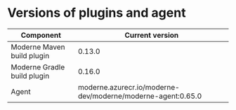 # Versions of plugins and agent

| Component                   | Current version                                             |
| --------------------------- | ----------------------------------------------------------- |
| Moderne Maven build plugin  | 0.13.0                                                      |
| Moderne Gradle build plugin | 0.16.0                                                      |
| Agent                       | moderne.azurecr.io/moderne-dev/moderne/moderne-agent:0.65.0 |
